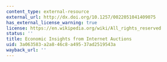 ```yaml
---
content_type: external-resource
external_url: http://dx.doi.org/10.1257/0022051041409075
has_external_license_warning: true
license: https://en.wikipedia.org/wiki/All_rights_reserved
status: ''
title: Economic Insights from Internet Auctions
uid: 3a063583-a2a8-46c8-a495-37ad2519543a
wayback_url: ''
---
```


